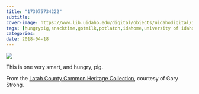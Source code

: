 ```yaml
---
title: "173075734222"
subtitle: 
cover-image: https://www.lib.uidaho.edu/digital/objects/uidahodigital/173075734222.jpg
tags: [hungrypig,snacktime,gotmilk,potlatch,idahome,university of idaho,uidaho]
categories: 
date: 2018-04-18
---
```


<p><img class="img-fluid" class="img-fluid"  src="https://www.lib.uidaho.edu/digital/objects/uidahodigital/173075734222.jpg" /></p>
<div class="caption">
 <p>This is one very smart, and hungry, pig.&nbsp;</p>
 <p>From the <a href="https://www.lib.uidaho.edu/digital/lcheritage/index.html" target="_blank">Latah County Common Heritage Collection</a>, courtesy of Gary Strong.&nbsp;</p> 
</div>
